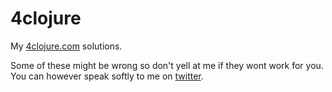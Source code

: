 4clojure
========

My [4clojure.com](http://4clojure.com) solutions.

Some of these might be wrong so don't yell at me if they wont work for you.
You can however speak softly to me on [twitter](http://twitter.com/koddsson).

